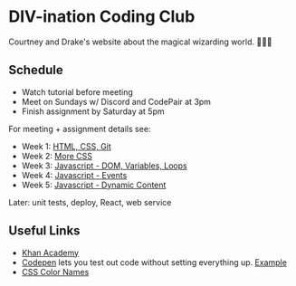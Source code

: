# DIV-ination Coding Club
Courtney and Drake's website about the magical wizarding world. 🏰🧹🦉

## Schedule
* Watch tutorial before meeting
* Meet on Sundays w/ Discord and CodePair at 3pm
* Finish assignment by Saturday at 5pm

For meeting + assignment details see:
* Week 1: [HTML, CSS, Git](schedule/week1.md)
* Week 2: [More CSS](schedule/week2.md)
* Week 3: [Javascript - DOM, Variables, Loops](schedule/week3.md)
* Week 4: [Javascript - Events](schedule/week4.md)
* Week 5: [Javascript - Dynamic Content](schedule/week5.md)

Later: unit tests, deploy, React, web service

## Useful Links
* [Khan Academy](https://www.khanacademy.org/computing/computer-programming)
* [Codepen](https://codepen.io/) lets you test out code without setting everything up. [Example](https://codepen.io/courtneyoftarth/pen/YzyWeEr)
* [CSS Color Names](http://www.colors.commutercreative.com/grid/)
